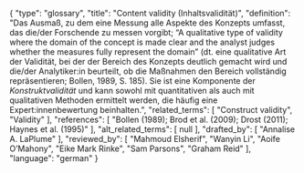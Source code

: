 {
    "type": "glossary",
    "title": "Content validity (Inhaltsvalidität)",
    "definition": "Das Ausmaß, zu dem eine Messung alle Aspekte des Konzepts umfasst, das die/der Forschende zu messen vorgibt; “A qualitative type of validity where the domain of the concept is made clear and the analyst judges whether the measures fully represent the domain” (dt. eine qualitative Art der Validität, bei der der Bereich des Konzepts deutlich gemacht wird und die/der Analytiker:in beurteilt, ob die Maßnahmen den Bereich vollständig repräsentieren; Bollen, 1989, S. 185). Sie ist eine Komponente der *Konstruktvalidität* und kann sowohl mit quantitativen als auch mit qualitativen Methoden ermittelt werden, die häufig eine Expert:innenbewertung beinhalten.",
    "related_terms": [
        "Construct validity",
        "Validity"
    ],
    "references": [
        "Bollen (1989); Brod et al. (2009); Drost (2011); Haynes et al. (1995)"
    ],
    "alt_related_terms": [
        null
    ],
    "drafted_by": [
        "Annalise A. LaPlume"
    ],
    "reviewed_by": [
        "Mahmoud Elsherif",
        "Wanyin Li",
        "Aoife O’Mahony",
        "Eike Mark Rinke",
        "Sam Parsons",
        "Graham Reid"
    ],
    "language": "german"
}